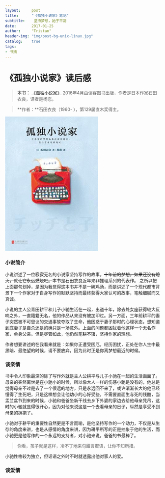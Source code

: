 ```yaml
---
layout:     post
title:      "《孤独小说家》笔记"
subtitle:    坚持梦想，始于平常
date:       2017-01-25
author:     "Tristan"
header-img: "img/post-bg-unix-linux.jpg"
catalog:    true
tags:
- 书摘 
---
```



《孤独小说家》读后感
===
>**本书：** [《孤独小说家》][1]  2016年4月由读客图书出版，作者是日本作家石田衣良，译者是杨恋。

> **作者：**石田衣良（1960- ），第129届直木奖得主。

![孤独小说家](img/in-post/post-lonelywriter.jpg)

### 小说简介
小说讲述了一位寂寂无名的小说家坚持写作的故事。~~十年前的梦想，如果还没有熄灭，就让它永远燃烧吧。~~本书是石田衣良近年来非推理系列的代表作。
之所以把上面那句划掉，是因为我觉得这本书并不是一碗鸡汤，而是讲述了一个现代都市背景下一个作家对于自身写作的默默坚持而最终获得大家认可的故事，笔触细腻而又真诚。

小说的主人公青田耕平和儿子小驰生活在一起，出道十年，除去处女座获得较大反响之外，一直籍籍无名，他的作品从来没有被加印过。另一方面，三年前耕平的妻子突然被不可思议的交通事故夺取了生命，他困惑于妻子那时的心理状态，想知道到底妻子是自杀还是的确只是一场意外。上面的问题都困扰着他这样一个无名作家，单身父亲。但是尽管如此，他仍然笔耕不辍，坚持作家的理想。

作者想要讲述的在我看来就是：如果你正遭受困厄，经历困扰，正处在你人生中最黑暗、最绝望的时候，请不要放弃，因为此时正是你离梦想最近的时候。

### 谈亲情
书中令人印象最深的除了写作外就是主人公耕平与儿子小驰在一起的生活画面了。母亲的突然离世是在小驰小的时候，所以像大人一样的伤感小驰是没有的，他总是觉得母亲不过是去了一个很远的地方，只是永远回不来了，或许渐渐长大的他已经懂得了生死吧，只是这样想会让他幼小的心好受些，不需要直面生与死的残酷，当盂兰盆节到来的时候，小驰和爸爸坐新干线去乡下外婆的家边去给他母亲凭吊，这时的小驰就显得很开心，因为对他来说这是一个去看母亲的日子，纵然是享受不到母亲的拥抱了。

小驰对于耕平的重要性自然更是不言而喻，是他坚持写作的一个动力，不仅是从生存的角度来讲，也是从感情的角度来讲，因为耕平所写的正是抽象于他的生活，而小驰更是他写作的一个永远的支持者，对小驰来说，爸爸的书最棒了。

> 你看，孩子就是这样，冷不丁地来句甜言蜜语，让你不知所措。

小驰性格较为独立，但话语之外时不时就透露出他对家人的爱。

### 谈爱情

[1]: https://read.douban.com/ebook/20091276/
